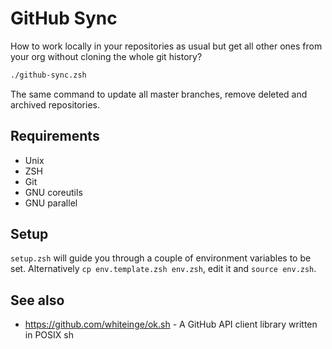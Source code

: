 # GitHub Sync

How to work locally in your repositories as usual but get all other ones from
your org without cloning the whole git history?

```zsh
./github-sync.zsh
```

The same command to update all master branches, remove deleted and archived
repositories.

## Requirements

- Unix
- ZSH
- Git
- GNU coreutils
- GNU parallel

## Setup

`setup.zsh` will guide you through a couple of environment variables to be
set. Alternatively `cp env.template.zsh env.zsh`, edit it and `source env.zsh`.

## See also

- <https://github.com/whiteinge/ok.sh> - A GitHub API client library written
in POSIX sh
